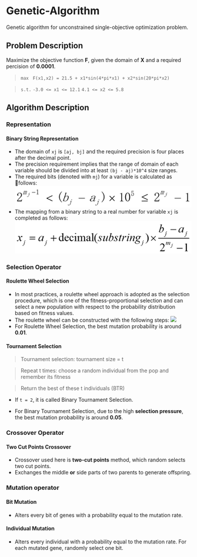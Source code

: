 # Genetic-Algorithm
Genetic algorithm for unconstrained single-objective optimization problem.
## Problem Description
Maximize the objective function **F**, given the domain of **X** and a required percision of **0.0001**.

>`max `  `F(x1,x2) = 21.5 + x1*sin(4*pi*x1) + x2*sin(20*pi*x2)`

>`s.t.`  `-3.0 <= x1 <= 12.1`  `4.1 <= x2 <= 5.8`

## Algorithm Description
### Representation
#### Binary String Representation
- The domain of `xj` is `[aj, bj]` and the required precision is four places after the decimal point.
- The precision requirement implies that the range of domain of each variable should be divided into at least `(bj - aj)*10^4` size ranges.
- The required bits (denoted with `mj`) for a variable is calculated as follows: ![](https://github.com/hanzheteng/Genetic-Algorithm/blob/master/doc/encoding.png)
- The mapping from a binary string to a real number for variable `xj` is completed as follows: ![](https://github.com/hanzheteng/Genetic-Algorithm/blob/master/doc/decoding.png)

### Selection Operator
#### Roulette Wheel Selection
- In most practices, a roulette wheel approach is adopted as the selection procedure, which is one of the fitness-proportional selection and can select a new population with respect to the probability distribution based on fitness values.
- The roulette wheel can be constructed with the following steps:
![]((https://github.com/hanzheteng/Genetic-Algorithm/blob/master/doc/selection.png))
- For Roulette Wheel Selection, the best mutation probability is around **0.01**.
#### Tournament Selection
>Tournament selection:  tournament size = t

>    Repeat t times: choose a random individual from the pop and remember its fitness

>   Return the best of these t individuals (BTR)

- If `t = 2`, it is called Binary Tournament Selection.

- For Binary Tournament Selection, due to the high **selection pressure**, the best mutation probability is around **0.05**.

### Crossover Operator
#### Two Cut Points Crossover
- Crossover used here is **two-cut points** method, which random selects two cut points.
- Exchanges the middle **or** side parts of two parents to generate offspring.


### Mutation operator
#### Bit Mutation
- Alters every bit of genes with a probability equal to the mutation rate.
#### Individual Mutation
- Alters every individual with a probability equal to the mutation rate. For each mutated gene, randomly select one bit.
